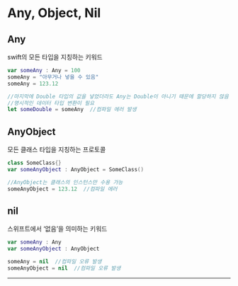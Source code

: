 # Any, Object, Nil
## Any

swift의 모든 타입을 지칭하는 키워드

```swift
var someAny : Any = 100
someAny = "아무거나 넣을 수 있음"
someAny = 123.12

//마지막에 Double 타입의 값을 넣었더라도 Any는 Double이 아니기 때문에 할당하지 않음
//명시적인 데이터 타입 변환이 필요
let someDouble = someAny  //컴파일 에러 발생
```

## AnyObject

모든 클래스 타입을 지칭하는 프로토콜

```swift
class SomeClass{}
var someAnyObject : AnyObject = SomeClass()

//AnyObject는 클래스의 인스턴스만 수용 가능
someAnyObject = 123.12  //컴파일 에러
```

## nil

스위프트에서 ‘없음’을 의미하는 키워드

```swift
var someAny : Any
var someAnyObject : AnyObject

someAny = nil  //컴파일 오류 발생
someAnyObject = nil  //컴파일 오류 발생
```

---